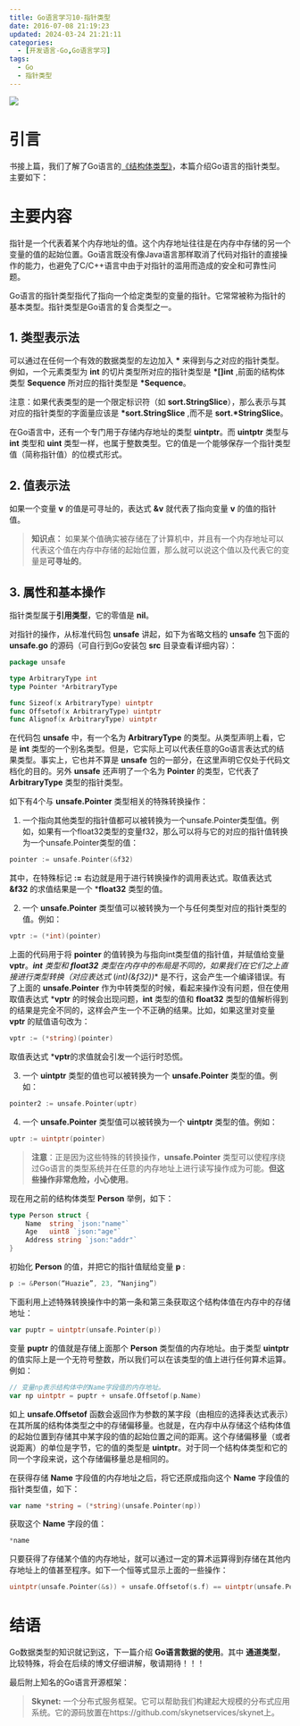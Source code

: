 ```yaml
---
title: Go语言学习10-指针类型
date: 2016-07-08 21:19:23
updated: 2024-03-24 21:21:11
categories:
  - [开发语言-Go,Go语言学习]
tags:
  - Go
  - 指针类型
---
```




![](/images/go-logo.png)

# 引言
书接上篇，我们了解了Go语言的[《结构体类型》](../../../../../../2016/07/07/go/go-learning/go-learning9/)，本篇介绍Go语言的指针类型。主要如下：

<!-- more -->

# 主要内容

指针是一个代表着某个内存地址的值。这个内存地址往往是在内存中存储的另一个变量的值的起始位置。Go语言既没有像Java语言那样取消了代码对指针的直接操作的能力，也避免了C/C++语言中由于对指针的滥用而造成的安全和可靠性问题。

Go语言的指针类型指代了指向一个给定类型的变量的指针。它常常被称为指针的基本类型。指针类型是Go语言的复合类型之一。

## 1. 类型表示法

可以通过在任何一个有效的数据类型的左边加入 **\*** 来得到与之对应的指针类型。例如，一个元素类型为 **int** 的切片类型所对应的指针类型是 **\*[]int** ,前面的结构体类型 **Sequence** 所对应的指针类型是 **\*Sequence**。

注意：如果代表类型的是一个限定标识符（如 **sort.StringSlice**），那么表示与其对应的指针类型的字面量应该是 **\*sort.StringSlice** ,而不是 **sort.\*StringSlice**。

在Go语言中，还有一个专门用于存储内存地址的类型 **uintptr**。而 **uintptr** 类型与 **int** 类型和 **uint** 类型一样，也属于整数类型。它的值是一个能够保存一个指针类型值（简称指针值）的位模式形式。

## 2. 值表示法

如果一个变量 **v** 的值是可寻址的，表达式 **&v** 就代表了指向变量 **v** 的值的指针值。

>**知识点：** 如果某个值确实被存储在了计算机中，并且有一个内存地址可以代表这个值在内存中存储的起始位置，那么就可以说这个值以及代表它的变量是**可寻址的**。

## 3. 属性和基本操作

指针类型属于**引用类型**，它的零值是 **nil**。

对指针的操作，从标准代码包 **unsafe** 讲起，如下为省略文档的 **unsafe** 包下面的 **unsafe.go** 的源码（可自行到Go安装包 **src** 目录查看详细内容）：

```go
package unsafe

type ArbitraryType int
type Pointer *ArbitraryType

func Sizeof(x ArbitraryType) uintptr
func Offsetof(x ArbitraryType) uintptr
func Alignof(x ArbitraryType) uintptr
```

在代码包 **unsafe** 中，有一个名为 **ArbitraryType** 的类型。从类型声明上看，它是 **int** 类型的一个别名类型。但是，它实际上可以代表任意的Go语言表达式的结果类型。事实上，它也并不算是 **unsafe** 包的一部分，在这里声明它仅处于代码文档化的目的。另外 **unsafe** 还声明了一个名为 **Pointer** 的类型，它代表了**ArbitraryType** 类型的指针类型。

如下有4个与 **unsafe.Pointer** 类型相关的特殊转换操作：

1.  一个指向其他类型的指针值都可以被转换为一个unsafe.Pointer类型值。例如，如果有一个float32类型的变量f32，那么可以将与它的对应的指针值转换为一个unsafe.Pointer类型的值：

  ```go
  pointer := unsafe.Pointer(&f32)
  ```
  其中，在特殊标记 **:=** 右边就是用于进行转换操作的调用表达式。取值表达式 **&f32** 的求值结果是一个 ***float32** 类型的值。

2. 一个 **unsafe.Pointer** 类型值可以被转换为一个与任何类型对应的指针类型的值。例如：

  ```go
  vptr := (*int)(pointer)
  ```
  上面的代码用于将 **pointer** 的值转换为与指向int类型值的指针值，并赋值给变量 **vptr**。***int** 类型和 ***float32** 类型在内存中的布局是不同的，如果我们在它们之上直接进行类型转换（对应表达式** (*int)(&f32))** 是不行，这会产生一个编译错误。有了上面的 **unsafe.Pointer** 作为中转类型的时候，看起来操作没有问题，但在使用取值表达式 ***vptr** 的时候会出现问题，**int** 类型的值和 **float32** 类型的值解析得到的结果是完全不同的，这样会产生一个不正确的结果。比如，如果这里对变量 **vptr** 的赋值语句改为：

  ```go
  vptr := (*string)(pointer)
  ```
  取值表达式 ***vptr**的求值就会引发一个运行时恐慌。

3.  一个 **uintptr** 类型的值也可以被转换为一个 **unsafe.Pointer** 类型的值。例如：
  ```go
  pointer2 := unsafe.Pointer(uptr)
  ```


4.  一个 **unsafe.Pointer** 类型值可以被转换为一个 **uintptr** 类型的值。例如：

  ```go
  uptr := uintptr(pointer)
  ```
  
>**注意**：正是因为这些特殊的转换操作，**unsafe.Pointer** 类型可以使程序绕过Go语言的类型系统并在任意的内存地址上进行读写操作成为可能。**但这些操作非常危险，小心使用**。

现在用之前的结构体类型 **Person** 举例，如下：

```go
type Person struct {
    Name  string `json:"name"`
    Age   uint8 `json:"age"`
    Address string `json:"addr"`
}
```

初始化 **Person** 的值，并把它的指针值赋给变量 **p** :

```go
p := &Person(“Huazie”, 23, “Nanjing”)
```

下面利用上述特殊转换操作中的第一条和第三条获取这个结构体值在内存中的存储地址：

```go
var puptr = uintptr(unsafe.Pointer(p))
```

变量 **puptr** 的值就是存储上面那个 **Person** 类型值的内存地址。由于类型 **uintptr** 的值实际上是一个无符号整数，所以我们可以在该类型的值上进行任何算术运算。例如：

```go
// 变量np表示结构体中的Name字段值的内存地址。
var np uintptr = puptr + unsafe.Offsetof(p.Name) 
```

如上 **unsafe.Offsetof** 函数会返回作为参数的某字段（由相应的选择表达式表示）在其所属的结构体类型之中的存储偏移量。也就是，在内存中从存储这个结构体值的起始位置到存储其中某字段的值的起始位置之间的距离。这个存储偏移量（或者说距离）的单位是字节，它的值的类型是 **uintptr**。对于同一个结构体类型和它的同一个字段来说，这个存储偏移量总是相同的。

在获得存储 **Name** 字段值的内存地址之后，将它还原成指向这个 **Name** 字段值的指针类型值，如下：

```go
var name *string = (*string)(unsafe.Pointer(np))
```

获取这个 **Name** 字段的值：

```go
*name
```

只要获得了存储某个值的内存地址，就可以通过一定的算术运算得到存储在其他内存地址上的值甚至程序。如下一个恒等式显示上面的一些操作：

```go
uintptr(unsafe.Pointer(&s)) + unsafe.Offsetof(s.f) == uintptr(unsafe.Pointer(&s.f))
```
# 结语
Go数据类型的知识就记到这，下一篇介绍 **Go语言数据的使用**。其中 **通道类型**，比较特殊，将会在后续的博文仔细讲解，敬请期待！！！

最后附上知名的Go语言开源框架： 
>**Skynet:** 一个分布式服务框架。它可以帮助我们构建起大规模的分布式应用系统。它的源码放置在https://github.com/skynetservices/skynet上。 
